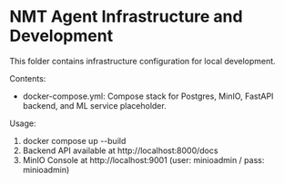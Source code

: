 # NMT Agent Infrastructure and Development

This folder contains infrastructure configuration for local development.

Contents:
- docker-compose.yml: Compose stack for Postgres, MinIO, FastAPI backend, and ML service placeholder.

Usage:
1. docker compose up --build
2. Backend API available at http://localhost:8000/docs
3. MinIO Console at http://localhost:9001 (user: minioadmin / pass: minioadmin)
